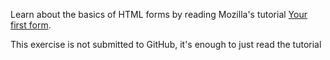 Learn about the basics of HTML forms by reading Mozilla's tutorial [Your first form](https://developer.mozilla.org/en-US/docs/Learn/Forms/Your_first_form).

This exercise is not submitted to GitHub, it's enough to just read the tutorial
